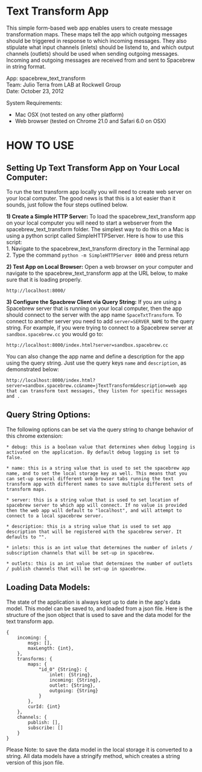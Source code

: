 Text Transform App
==================

This simple form-based web app enables users to create message transformation maps. These
maps tell the app which outgoing messages should be triggered in response to which incoming 
messages. They also stipulate what input channels (inlets) should be listend to, and which 
output channels (outlets) should be used when sending outgoing messages. Incoming and 
outgoing messages are received from and sent to Spacebrew in string format. 
  
App: 		spacebrew_text_transform  
Team: 		Julio Terra from LAB at Rockwell Group  
Date: 		October 23, 2012  
  
System Requirements:  
* Mac OSX (not tested on any other platform)  
* Web browser (tested on Chrome 21.0 and Safari 6.0 on OSX)  
  
HOW TO USE  
==========  
  
Setting Up Text Transform App on Your Local Computer:  
-----------------------------------------------------  
  
To run the text transform app locally you will need to create web server on your local computer. The good news is that this is a lot easier than it sounds, just follow the four steps outlined below.  
  
**1) Create a Simple HTTP Server:** To load the spacebrew_text_transform app on your local computer you will need to start a webserver from the spacebrew_text_transform folder. The simplest way to do this on a Mac is using a python script called SimpleHTTPServer. Here is how to use this script:  
	1. Navigate to the spacebrew_text_transform directory in the Terminal app  
	2. Type the command `python -m SimpleHTTPServer 8000` and press return  
   
**2) Test App on Local Browser:** Open a web browser on your computer and navigate to the spacebrew_text_transform app at the URL below, to make sure that it is loading properly. 
  
```
http://localhost:8000/
``` 
  
**3) Configure the Spacbrew Client via Query String:** If you are using a Spacebrew server that is running on your local computer, then the app should connect to the server with the app name `SpaceTxtTransform`. To connect to another server you need to add `server=SERVER_NAME` to the query string. For example, if you were trying to connect to a Spacebrew server at `sandbox.spacebrew.cc` you would go to: 
    
```
http://localhost:8000/index.html?server=sandbox.spacebrew.cc
```
  
You can also change the app name and define a description for the app using the query string. Just use the query keys `name` and `description`, as demonstrated below:
  
```
http://localhost:8000/index.html?server=sandbox.spacebrew.cc&name=jTextTransform&description=web app that can transform text messages, they listen for specific messages and .
```


Query String Options:
----------------------------

The following options can be set via the query string to change behavior of this chrome extension:

  	* debug: this is a boolean value that determines when debug logging is activated on the application. By default debug logging is set to false.
  			
  	* name: this is a string value that is used to set the spacebrew app name, and to set the local storage key as well. This means that you can set-up several different web browser tabs running the text transform app with different names to save multiple different sets of transform maps.
  			
  	* server: this is a string value that is used to set location of  spacebrew server to which app will connect. If no value is provided then the web app will default to "localhost", and will attempt to connect to a local spacebrew server.

  	* description: this is a string value that is used to set app description that will be registered with the spacebrew server. It defaults to "".
  			
  	* inlets: this is an int value that determines the number of inlets / subscription channels that will be set-up in spacebrew.
  			
  	* outlets: this is an int value that determines the number of outlets / publish channels that will be set-up in spacebrew.


Loading Data Models:
----------------------------

The state of the application is always kept up to date in the app's data model. This model can be saved to, and 
loaded from a json file. Here is the structure of the json object that is used to save and the data model for the
text transform app.

	{
		incoming: {
			msgs: [],
			maxLength: {int},
		},
		transforms: {
			maps: {
				"id_0" {String}: {
					inlet: {String},
					incoming: {String},
					outlet: {String},
					outgoing: {String}
				}
			},
			curId: {int}
		},
		channels: {
			publish: [],
			subscribe: []
		}
	}

Please Note: to save the data model in the local storage it is converted to a string. All data models have a 
stringify method, which creates a string version of this json file.
